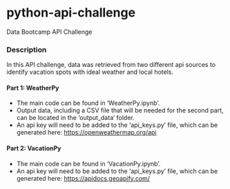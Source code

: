 # python-api-challenge
Data Bootcamp API Challenge

### Description
In this API challenge, data was retrieved from two different api sources to identify vacation spots with ideal weather and local hotels. 

#### Part 1: WeatherPy
- The main code can be found in ‘WeatherPy.ipynb’. 
- Output data, including a CSV file that will be needed for the second part, can be located in the ‘output_data’ folder. 
- An api key will need to be added to the ‘api_keys.py’ file, which can be generated here: https://openweathermap.org/api

#### Part 2: VacationPy
- The main code can be found in ‘VacationPy.ipynb’. 
- An api key will need to be added to the ‘api_keys.py’ file, which can be generated here: https://apidocs.geoapify.com/
